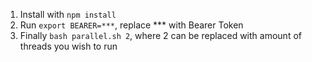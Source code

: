 1. Install with `npm install`
2. Run `export BEARER=***`, replace *** with Bearer Token
3. Finally `bash parallel.sh 2`, where 2 can be replaced with amount of threads you wish to run 
